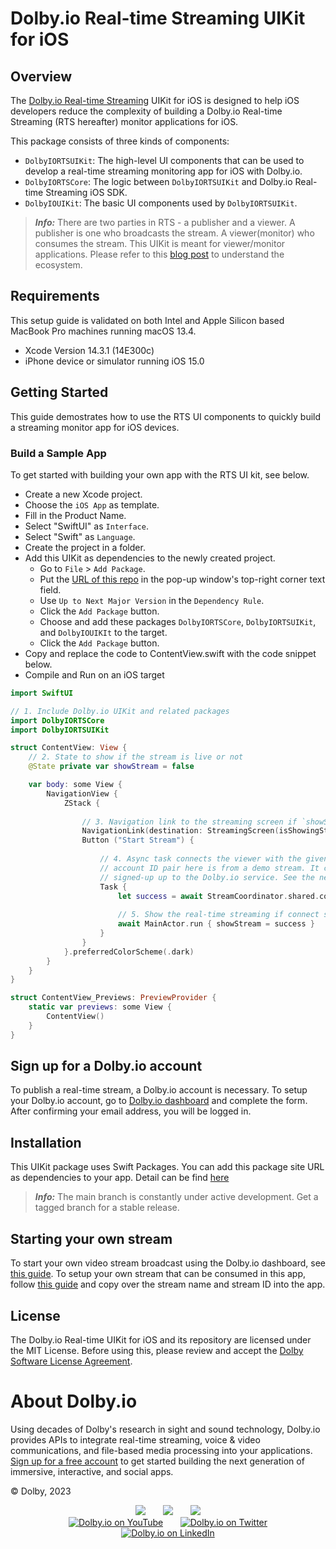 <!--
[![Build Package](https://github.com/dolbyio-samples/template-repo/actions/workflows/build-package.yml/badge.svg)](https://github.com/dolbyio-samples/template-repo/actions/workflows/build-package.yml)
[![Publish Package](https://github.com/dolbyio-samples/template-repo/actions/workflows/publish-package.yml/badge.svg)](https://github.com/dolbyio-samples/template-repo/actions/workflows/publish-package.yml)
[![npm](https://img.shields.io/npm/v/dolbyio-samples/template-repo)](https://www.npmjs.com/package/dolbyio-samples/template-repo)
[![License](https://img.shields.io/github/license/dolbyio-samples/template-repo)](LICENSE)

Adding shields would also be amazing -->

# Dolby.io Real-time Streaming UIKit for iOS

## Overview

The [Dolby.io Real-time Streaming](https://dolby.io/products/real-time-streaming/) UIKit for iOS is designed to help iOS developers reduce the complexity of building a Dolby.io Real-time Streaming (RTS hereafter) monitor applications for iOS.

This package consists of three kinds of components:  

* `DolbyIORTSUIKit`: The high-level UI components that can be used to develop a real-time streaming monitoring app for iOS with Dolby.io.  
* `DolbyIORTSCore`: The logic between `DolbyIORTSUIKit` and Dolby.io Real-time Streaming iOS SDK.
* `DolbyIOUIKit`: The basic UI components used by `DolbyIORTSUIKit`.  

> **_Info:_** There are two parties in RTS - a publisher and a viewer. A publisher is one who broadcasts the stream. A viewer(monitor) who consumes the stream. This UIKit is meant for viewer/monitor applications. Please refer to this [blog post](https://dolby.io/blog/real-time-streaming-with-dolby-io/) to understand the ecosystem.

## Requirements

This setup guide is validated on both Intel and Apple Silicon based MacBook Pro machines running macOS 13.4.

* Xcode Version 14.3.1 (14E300c)
* iPhone device or simulator running iOS 15.0

## Getting Started

This guide demostrates how to use the RTS UI components to quickly build a streaming monitor app for iOS devices.

### Build a Sample App

To get started with building your own app with the RTS UI kit, see below.

* Create a new Xcode project.
* Choose the `iOS App` as template.
* Fill in the Product Name.
* Select "SwiftUI" as `Interface`.
* Select "Swift" as `Language`.
* Create the project in a folder.
* Add this UIKit as dependencies to the newly created project.  
  * Go to `File` > `Add Package`.
  * Put the [URL of this repo](https://github.com/DolbyIO/rts-uikit-ios) in the pop-up window's top-right corner text field.
  * Use `Up to Next Major Version` in the `Dependency Rule`.
  * Click the `Add Package` button.
  * Choose and add these packages `DolbyIORTSCore`,  `DolbyIORTSUIKit`, and `DolbyIOUIKIt` to the target.
  * Click the `Add Package` button.
* Copy and replace the code to ContentView.swift with the code snippet below.
* Compile and Run on an iOS target

```swift
import SwiftUI

// 1. Include Dolby.io UIKit and related packages
import DolbyIORTSCore
import DolbyIORTSUIKit

struct ContentView: View {
    // 2. State to show if the stream is live or not
    @State private var showStream = false

    var body: some View {
        NavigationView {
            ZStack {
                
                // 3. Navigation link to the streaming screen if `showStream` is true
                NavigationLink(destination: StreamingScreen(isShowingStreamView: $showStream), isActive: $showStream) { EmptyView() }
                Button ("Start Stream") {
                
                    // 4. Async task connects the viewer with the given stream name and account ID. The stream name and 
                    // account ID pair here is from a demo stream. It can be replaced by a pair being given by a publisher who has 
                    // signed-up up to the Dolby.io service. See the next section below to set up your own streams.
                    Task {
                        let success = await StreamCoordinator.shared.connect(streamName: "multiview", accountID: "k9Mwad")
                        
                        // 5. Show the real-time streaming if connect successfully
                        await MainActor.run { showStream = success }
                    }
                }
            }.preferredColorScheme(.dark)
        }
    }
}

struct ContentView_Previews: PreviewProvider {
    static var previews: some View {
        ContentView()
    }
}
```

## Sign up for a Dolby.io account

To publish a real-time stream, a Dolby.io account is necessary. To setup your Dolby.io account, go to [Dolby.io dashboard](https://dashboard.dolby.io) and complete the form. After confirming your email address, you will be logged in.

## Installation

This UIKit package uses Swift Packages. You can add this package site URL as dependencies to your app. Detail can be find [here](https://developer.apple.com/documentation/xcode/swift-packages)

> **_Info:_** The main branch is constantly under active development. Get a tagged branch for a stable release.

## Starting your own stream

To start your own video stream broadcast using the Dolby.io dashboard, see [this guide](https://docs.dolby.io/streaming-apis/docs/how-to-broadcast-in-dashboard). To setup your own stream that can be consumed in this app, follow [this guide](https://docs.dolby.io/streaming-apis/docs/managing-your-tokens#creating-a-publishing-token) and copy over the stream name and stream ID into the app.

## License

The Dolby.io Real-time UIKit for iOS and its repository are licensed under the MIT License. Before using this, please review and accept the [Dolby Software License Agreement](LICENSE).

# About Dolby.io

Using decades of Dolby's research in sight and sound technology, Dolby.io provides APIs to integrate real-time streaming, voice & video communications, and file-based media processing into your applications. [Sign up for a free account](https://dashboard.dolby.io/signup/) to get started building the next generation of immersive, interactive, and social apps.

&copy; Dolby, 2023

<div align="center">
  <a href="https://dolby.io/" target="_blank"><img src="https://img.shields.io/badge/Dolby.io-0A0A0A?style=for-the-badge&logo=dolby&logoColor=white"/></a>
&nbsp; &nbsp; &nbsp;
  <a href="https://docs.dolby.io/" target="_blank"><img src="https://img.shields.io/badge/Dolby.io-Docs-0A0A0A?style=for-the-badge&logoColor=white"/></a>
&nbsp; &nbsp; &nbsp;
  <a href="https://dolby.io/blog/category/developer/" target="_blank"><img src="https://img.shields.io/badge/Dolby.io-Blog-0A0A0A?style=for-the-badge&logoColor=white"/></a>
</div>

<div align="center">
&nbsp; &nbsp; &nbsp;
  <a href="https://youtube.com/@dolbyio" target="_blank"><img src="https://img.shields.io/badge/YouTube-red?style=flat-square&logo=youtube&logoColor=white" alt="Dolby.io on YouTube"/></a>
&nbsp; &nbsp; &nbsp; 
  <a href="https://twitter.com/dolbyio" target="_blank"><img src="https://img.shields.io/badge/Twitter-blue?style=flat-square&logo=twitter&logoColor=white" alt="Dolby.io on Twitter"/></a>
&nbsp; &nbsp; &nbsp;
  <a href="https://www.linkedin.com/company/dolbyio/" target="_blank"><img src="https://img.shields.io/badge/LinkedIn-0077B5?style=flat-square&logo=linkedin&logoColor=white" alt="Dolby.io on LinkedIn"/></a>
</div>



